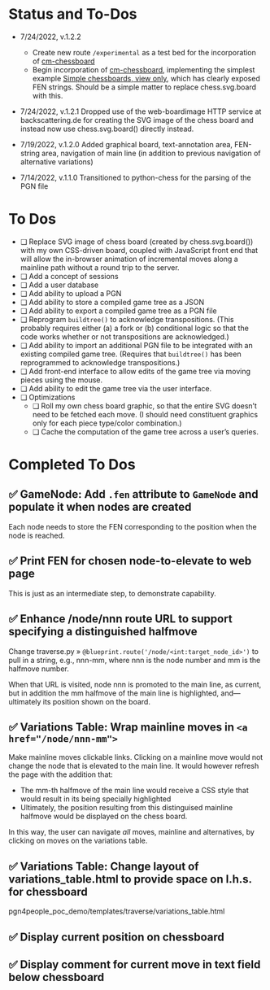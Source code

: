 # Status and To-Dos

* 7/24/2022, v.1.2.2
    * Create new route `/experimental` as a test bed for the incorporation of [cm-chessboard](https://github.com/shaack/cm-chessboard)
    * Begin incorporation of [cm-chessboard](https://github.com/shaack/cm-chessboard), implementing the simplest example [Simple chessboards, view only](https://shaack.com/projekte/cm-chessboard/examples/simple-boards.html), which has clearly exposed FEN strings. Should be a simple matter to replace chess.svg.board with this.
* 7/24/2022, v.1.2.1 Dropped use of the web-boardimage HTTP service at backscattering.de for creating the SVG image of the chess board
and instead now use chess.svg.board() directly instead.
* 7/19/2022, v.1.2.0 Added graphical board, text-annotation area, FEN-string area, navigation of main line (in 
addition to previous navigation of alternative variations)

* 7/14/2022, v.1.1.0 Transitioned to python-chess for the parsing of the PGN file

# To Dos
* ❑ Replace SVG image of chess board (created by chess.svg.board()) with my own CSS-driven board, coupled with JavaScript
front end that will allow the in-browser animation of incremental moves along a mainline path without a round trip to the
server.
* ❑ Add a concept of sessions
* ❑ Add a user database
* ❑ Add ability to upload a PGN
* ❑ Add ability to store a compiled game tree as a JSON
* ❑ Add ability to export a compiled game tree as a PGN file
* ❑ Reprogram `buildtree()` to acknowledge transpositions. (This probably requires either (a) a fork or (b) conditional logic so that the code works whether or not transpositions are acknowledged.)
* ❑ Add ability to import an additional PGN file to be integrated with an existing compiled game tree. (Requires that `buildtree()` has been reprogrammed to acknowledge transpositions.)
* ❑ Add front-end interface to allow edits of the game tree via moving pieces using the mouse.
* ❑ Add ability to edit the game tree via the user interface.
* ❑ Optimizations
    * ❑ Roll my own chess board graphic, so that the entire SVG doesn’t need to be fetched each move. (I should need constituent graphics only for each piece type/color combination.)
    * ❑ Cache the computation of the game tree across a user’s queries.


# Completed To Dos
## ✅ GameNode: Add `.fen` attribute to `GameNode` and populate it when nodes are created
Each node needs to store the FEN corresponding to the position when the node is reached.

## ✅ Print FEN for chosen node-to-elevate to web page
This is just as an intermediate step, to demonstrate capability.

## ✅ Enhance /node/nnn route URL to support specifying a distinguished halfmove
Change traverse.py » `@blueprint.route('/node/<int:target_node_id>')` to pull in a string, e.g., nnn-mm, where nnn is 
the node number and mm is the halfmove number.

When that URL is visited, node nnn is promoted to the main line, as current, but in addition the mm halfmove of the
main line is highlighted, and—ultimately its position shown on the board.

## ✅ Variations Table: Wrap mainline moves in `<a href="/node/nnn-mm">`
Make mainline moves clickable links. Clicking on a mainline move would not change the node that is elevated to the 
main line. It would however refresh the page with the addition that:
* The mm-th halfmove of the main line would receive a CSS style that would result in its being specially highlighted
* Ultimately, the position resulting from this distinguised mainline halfmove would be displayed on the chess board.

In this way, the user can navigate *all* moves, mainline and alternatives, by clicking on moves on the variations table.

## ✅ Variations Table: Change layout of variations_table.html to provide space on l.h.s. for chessboard
pgn4people_poc_demo/templates/traverse/variations_table.html

## ✅ Display current position on chessboard

## ✅ Display comment for current move in text field below chessboard